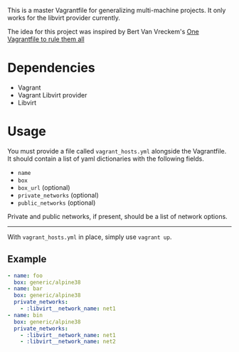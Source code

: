 This is a master Vagrantfile for generalizing multi-machine projects. It only
works for the libvirt provider currently.

The idea for this project was inspired by Bert Van Vreckem's [One Vagrantfile
to rule them all][1]

# Dependencies
* Vagrant
* Vagrant Libvirt provider
* Libvirt

# Usage
You must provide a file called `vagrant_hosts.yml` alongside the Vagrantfile.
It should contain a list of yaml dictionaries with the following fields.
* `name`
* `box`
* `box_url` (optional)
* `private_networks` (optional)
* `public_networks` (optional)

Private and public networks, if present, should be a list of network options.

---

With `vagrant_hosts.yml` in place, simply use `vagrant up`.

## Example
```yaml
- name: foo
  box: generic/alpine38
- name: bar
  box: generic/alpine38
  private_networks:
    - :libvirt__network_name: net1
- name: bin
  box: generic/alpine38
  private_networks:
    - :libvirt__network_name: net1
    - :libvirt__network_name: net2
```

[1]: https://github.com/bertvv/vagrant-skeleton


